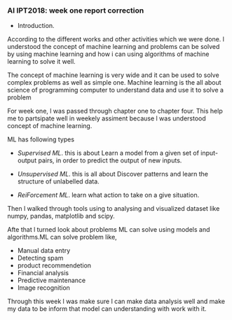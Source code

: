 ### AI IPT2018: week one report correction
- Introduction.

According to the different works and other activities which we were done.
l understood the concept of machine learning and  problems can be solved by  using machine learning and 
how i can using algorithms of machine learning to solve it well.

The concept of machine learning is very wide and it can be used to solve complex problems as well as simple one.
    Machine learning is the all about science of programming computer to understand data and use it to solve a problem
    
For week one, l was passed through chapter one to chapter four.
    This help me to partsipate well in weekely assiment because l was understood concept of machine learning.
 
 ML has following types
 - *Supervised ML*. 
this is about Learn a model from a given set of input-output pairs, in order to
predict the output of new inputs.
 
 - *Unsupervised ML*. 
this is all about Discover patterns and learn the structure of unlabelled data.
       
 - *ReiForcement ML*. 
learn what action to take on a give situation.
       
 Then l walked through  tools  using to analysing and visualized dataset like numpy, pandas, matplotlib and  scipy.
   
 Afte that l turned look about problems ML can solve using models and algorithms.ML can solve problem like,
 - Manual data entry
 - Detecting spam
 - product recommendetion
 - Financial analysis
 - Predictive maintenance
 - Image recognition

Through this week l was make sure l can make data analysis well and make my data to be inform that model  can understanding          with work with it.
